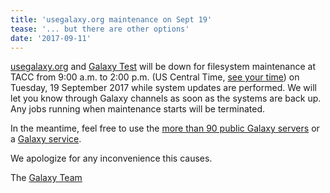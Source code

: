 ```yaml
---
title: 'usegalaxy.org maintenance on Sept 19'
tease: '... but there are other options'
date: '2017-09-11'
---
```


<div class="right"><i class="fa fa-wrench fa-5x text-danger" aria-hidden="true"></i></div>

[usegalaxy.org](https://usegalaxy.org/) and [Galaxy Test](https://test.galaxyproject.org) will be down for filesystem maintenance at TACC from 9:00 a.m. to 2:00 p.m. (US Central Time, [see your time](https://www.timeanddate.com/worldclock/fixedtime.html?msg=usegalaxy.org+maintenance+down+time+window&iso=20170919T09&p1=24&ah=5)) on Tuesday, 19 September 2017 while system updates are performed.  We will let you know through Galaxy channels as soon as the systems are back up.  Any jobs running when maintenance starts will be terminated.

In the meantime, feel free to use the [more than 90 public Galaxy servers](/src/public-galaxy-servers/index.md) or a [Galaxy service](/src/galaxy-services/index.md).

We apologize for any inconvenience this causes.

The [Galaxy Team](/src/galaxy-team/index.md)
